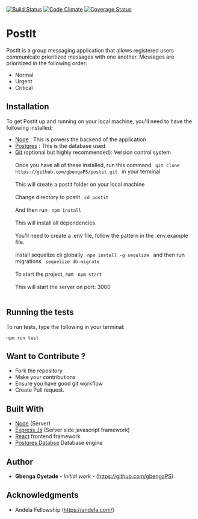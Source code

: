  [![Build Status](https://travis-ci.org/gbengaPS/PostIT-Gbenga.svg?branch=dev)](https://travis-ci.org/gbengaPS/postit) [![Code Climate](https://codeclimate.com/github/gbengaPS/PostIT-Gbenga/badges/gpa.svg)](https://codeclimate.com/github/gbengaPS/postit) [![Coverage Status](https://coveralls.io/repos/github/gbengaPS/PostIT-Gbenga/badge.svg?branch=dev)](https://coveralls.io/github/gbengaPS/postit?branch=dev)

# PostIt
PostIt is a group messaging application that allows registered users communicate prioritized messages
with one another. Messages are prioritized in the following order: 
* Normal
* Urgent
* Critical

## Installation
To get Postit up and running on your local machine, you'll need to have the following installed:
* [Node](https://nodejs.org/) : This is powers the backend of the application
* [Postgres](https://www.postgresql.org/) : This is the database used
* [Git](https://expressjs.com/) (optional but highly recommended): Version control system <br /><br />
Once you have all of these installed, run this command `  git clone https://github.com/gbengaPS/postit.git  ` in your terminal<br /><br />
This will create a postit folder on your local machine<br /><br />
Change directory to postit `  cd postit  `<br /><br />
And then run  `  npm install  ` <br /><br />
This will install all dependencies.<br /><br />
You'll need to create a .env file, follow the pattern in the .env.example file. <br /><br />
Install sequelize cli globally `  npm install -g sequlize  ` and then run migrations `  sequelize db:migrate   `<br /><br />
To start the project, run `  npm start  `<br /><br />
This will start the server on port: 3000 <br /><br />

## Running the tests

To run tests, type the following in your terminal:
```
npm run test
```
## Want to Contribute ?
  * Fork the repository
  * Make your contributions
  * Ensure you have good git workflow
  * Create Pull request.

## Built With

* [Node](https://nodejs.org/) (Server)
* [Express Js](https://expressjs.com/) (Server side javascript framework)
* [React](https://reactjs.org/) frontend framework 
* [Postgres Databse](https://www.postgresql.org/) Database engine

## Author

* **Gbenga Oyetade** - *Initial work* - (https://github.com/gbengaPS)

## Acknowledgments

* Andela Fellowship (https://andela.com/)


